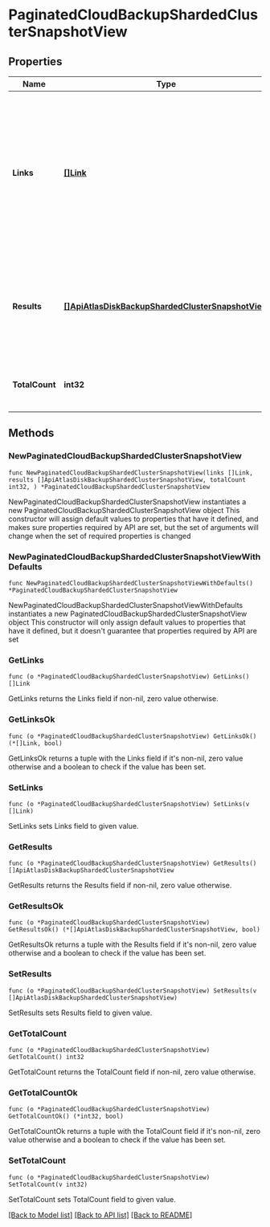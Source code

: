 # PaginatedCloudBackupShardedClusterSnapshotView

## Properties

Name | Type | Description | Notes
------------ | ------------- | ------------- | -------------
**Links** | [**[]Link**](Link.md) | List of one or more Uniform Resource Locators (URLs) that point to API sub-resources, related API resources, or both. RFC 5988 outlines these relationships. | [readonly] 
**Results** | [**[]ApiAtlasDiskBackupShardedClusterSnapshotView**](ApiAtlasDiskBackupShardedClusterSnapshotView.md) | List of returned documents that MongoDB Cloud providers when completing this request. | [readonly] 
**TotalCount** | **int32** | Number of documents returned in this response. | [readonly] 

## Methods

### NewPaginatedCloudBackupShardedClusterSnapshotView

`func NewPaginatedCloudBackupShardedClusterSnapshotView(links []Link, results []ApiAtlasDiskBackupShardedClusterSnapshotView, totalCount int32, ) *PaginatedCloudBackupShardedClusterSnapshotView`

NewPaginatedCloudBackupShardedClusterSnapshotView instantiates a new PaginatedCloudBackupShardedClusterSnapshotView object
This constructor will assign default values to properties that have it defined,
and makes sure properties required by API are set, but the set of arguments
will change when the set of required properties is changed

### NewPaginatedCloudBackupShardedClusterSnapshotViewWithDefaults

`func NewPaginatedCloudBackupShardedClusterSnapshotViewWithDefaults() *PaginatedCloudBackupShardedClusterSnapshotView`

NewPaginatedCloudBackupShardedClusterSnapshotViewWithDefaults instantiates a new PaginatedCloudBackupShardedClusterSnapshotView object
This constructor will only assign default values to properties that have it defined,
but it doesn't guarantee that properties required by API are set

### GetLinks

`func (o *PaginatedCloudBackupShardedClusterSnapshotView) GetLinks() []Link`

GetLinks returns the Links field if non-nil, zero value otherwise.

### GetLinksOk

`func (o *PaginatedCloudBackupShardedClusterSnapshotView) GetLinksOk() (*[]Link, bool)`

GetLinksOk returns a tuple with the Links field if it's non-nil, zero value otherwise
and a boolean to check if the value has been set.

### SetLinks

`func (o *PaginatedCloudBackupShardedClusterSnapshotView) SetLinks(v []Link)`

SetLinks sets Links field to given value.


### GetResults

`func (o *PaginatedCloudBackupShardedClusterSnapshotView) GetResults() []ApiAtlasDiskBackupShardedClusterSnapshotView`

GetResults returns the Results field if non-nil, zero value otherwise.

### GetResultsOk

`func (o *PaginatedCloudBackupShardedClusterSnapshotView) GetResultsOk() (*[]ApiAtlasDiskBackupShardedClusterSnapshotView, bool)`

GetResultsOk returns a tuple with the Results field if it's non-nil, zero value otherwise
and a boolean to check if the value has been set.

### SetResults

`func (o *PaginatedCloudBackupShardedClusterSnapshotView) SetResults(v []ApiAtlasDiskBackupShardedClusterSnapshotView)`

SetResults sets Results field to given value.


### GetTotalCount

`func (o *PaginatedCloudBackupShardedClusterSnapshotView) GetTotalCount() int32`

GetTotalCount returns the TotalCount field if non-nil, zero value otherwise.

### GetTotalCountOk

`func (o *PaginatedCloudBackupShardedClusterSnapshotView) GetTotalCountOk() (*int32, bool)`

GetTotalCountOk returns a tuple with the TotalCount field if it's non-nil, zero value otherwise
and a boolean to check if the value has been set.

### SetTotalCount

`func (o *PaginatedCloudBackupShardedClusterSnapshotView) SetTotalCount(v int32)`

SetTotalCount sets TotalCount field to given value.



[[Back to Model list]](../README.md#documentation-for-models) [[Back to API list]](../README.md#documentation-for-api-endpoints) [[Back to README]](../README.md)


